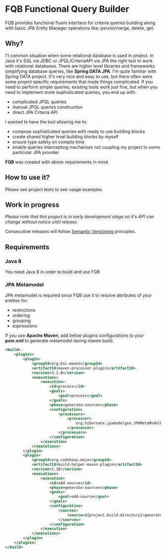 # FQB Functional Query Builder

FQB provides functional fluent interface for criteria queries building along with basic JPA Entity Manager operations like: persist/merge, delete, get.

## Why?

I't common situation when some relational database is used in project. In Java it's SQL via JDBC or JPQL/CriteriaAPI via JPA the right tool to work with relational databases. There are higher level libraries and frameworks simplifying database queries, like **Spring DATA JPA**. I'm quite familiar with Spring DATA project. It's very nice and easy to use, but there often were some project specific requirements that made things complicated. If you need to perform simple queries, existing tools work just fine, but when you need to implement more sophisticated queries, you end up with:

- complicated JPQL queries
- manual JPQL queries construction
- direct JPA Criteria API

I wanted to have the tool allowing me to:

- compose sophisticated queries with ready to use building blocks
- create shared higher level building blocks by myself
- ensure type safety on compile time
- enable queries intercepting mechanism not coupling my project to some particular JPA provider

**FQB** was created with above requirements in mind.

## How to use it?

Please see project tests to see usage examples.

## Work in progress

*Please note that this project is in early development stage so it's API can change without notice until release.*

Consecutive releases will follow [Semantic Versioning](http://semver.org/) principles. 

## Requirements

### Java 8

You need Java 8 in order to build and use FQB

### JPA Metamodel 

JPA metamodel is required since FQB use it to resolve attributes of your entities for:

* restrictions
* ordering
* grouping
* expressions 

If you use **Apache Maven**, add below plugins configurations to your **pom.xml** to generate metamodel during maven build.

```xml
<build>
    <plugins>
        <plugin>
            <groupId>org.bsc.maven</groupId>
            <artifactId>maven-processor-plugin</artifactId>
            <version>3.1.0</version>
            <executions>
                <execution>
                    <id>process</id>
                    <goals>
                        <goal>process</goal>
                    </goals>
                    <phase>generate-sources</phase>
                    <configuration>
                        <processors>
                            <processor>
                                org.hibernate.jpamodelgen.JPAMetaModelEntityProcessor
                            </processor>
                        </processors>
                    </configuration>
                </execution>
            </executions>
        </plugin>
        <plugin>
            <groupId>org.codehaus.mojo</groupId>
            <artifactId>build-helper-maven-plugin</artifactId>
            <version>1.10</version>
            <executions>
                <execution>
                    <id>add-source</id>
                    <phase>generate-sources</phase>
                    <goals>
                        <goal>add-source</goal>
                    </goals>
                    <configuration>
                        <sources>
                            <source>${project.build.directory}/generated-sources/apt/</source>
                        </sources>
                    </configuration>
                </execution>
            </executions>
        </plugin>
    </plugins>
</build>
```  


